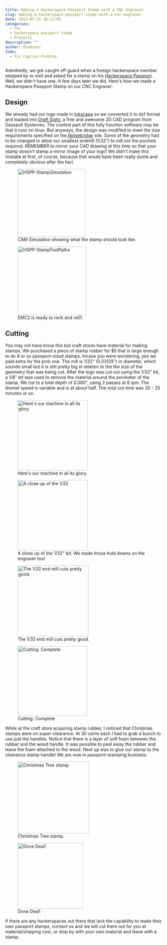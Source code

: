 ```yaml
---
title: Making a Hackerspace Passport Stamp with a CNC Engraver
slug: making-a-hackerspace-passport-stamp-with-a-cnc-engraver
date: 2013-07-31 10:11:05
categories:
  - cnc
  - hackerspace passport stamp
  - Projects
description: ""
author: Bremster
todo:
  - Fix Caption Problem
---
```



Admittedly, we got caught off guard when a foreign hackerspace member stopped by to visit and asked for a stamp on his [Hackerspace Passport](http://hackerspaces.org/wiki/Hackerspaces_Passport). Well, we didn't have one. A few days later we did. Here's how we made a Hackerspace Passport Stamp on our CNC Engraver:

## Design

We already had our logo made in [Inkscape](http://www.inkscape.org/) so we converted it to dxf format and loaded into [Draft Sight](http://www.3ds.com/products/draftsight/download-draftsight/), a free and awesome 2D CAD program from Dassault Systemes. The coolest part of this fully function software may be that it runs on linux. But anyways, the design was modified to meet the size requirements specified on the[ Noisebridge](https://noisebridge.net/wiki/Passport) site. Some of the geometry had to be changed to allow our smallest endmill (1/32") to mill out the pockets required. REMEMBER to mirror your CAD drawing at this time so that your stamp doesn't stamp a mirror image of your logo! We didn't make this mistake at first, of course, because that would have been really dumb and completely obvious after the fact.

<figure><a href="/uploads/2015/07/HSPP-StampSimulation.jpg"><img id="attachment_358" src="/uploads/2015/07/HSPP-StampSimulation-300x267.jpg" alt="HSPP-StampSimulation" width="217" class="aligh-left"></a><figcaption>CAM Simulation showing what the stamp should look like.</figcaption></figure>
<figure><a href="/uploads/2015/07/HSPP-StampToolPaths.jpg"><img id="attachment_359" src="/uploads/2015/07/HSPP-StampToolPaths-300x271.jpg" alt="HSPP-StampToolPaths" width="219" class="aligh-right"></a><figcaption>EMC2 is ready to rock and roll!\</figcaption></figure>

## Cutting

You may not have know this but craft stores have material for making stamps. We purchased a piece of stamp rubber for $5 that is large enough to do 6 or so passport-sized stamps. Incase you were wondering, yes we paid extra for the pink one. The mill is 1/32" (0.03125") in diameter, which sounds small but it is still pretty big in relation to the the size of the geometry that was being cut. After the logo was cut out using the 1/32" bit, a 1/8" bit was used to remove the material around the perimeter of the stamp. We cut to a total depth of 0.060", using 2 passes at 6 ipm. The dremel speed is variable and is at about half. The total cut time was 20 - 25 minutes or so.

<figure><a href="/uploads/2015/07/HSPP-Engraver.jpg"><img id="attachment_354" src="/uploads/2015/07/HSPP-Engraver-225x300.jpg" alt="Here's our machine in all its glory.    " width="225" class="aligh-left"></a><figcaption>Here's our machine in all its glory.</figcaption></figure>

<figure><a href="/uploads/2015/07/HSPP-Engraver-Close.jpg"><img id="attachment_355" src="/uploads/2015/07/HSPP-Engraver-Close-225x300.jpg" alt="A close up of the 1/32" bit. We made those hold downs on the engraver too!" width="225" class="aligh-right"></a><figcaption>A close up of the 1/32" bit. We made those hold downs on the engraver too!</figcaption></figure>

<figure><a href="/uploads/2015/07/HSPP-Cutting.jpg"><img id="attachment_352" src="/uploads/2015/07/HSPP-Cutting-300x225.jpg" alt="The 1/32 end mill cuts pretty good.    " width="227" class="aligh-left"></a><figcaption>The 1/32 end mill cuts pretty good.</figcaption></figure>

<figure><a href="/uploads/2015/07/HSPP-CuttingDoneOut.jpg"><img id="attachment_353" src="/uploads/2015/07/HSPP-CuttingDoneOut-300x230.jpg" alt="Cutting: Complete  " width="223" class="aligh-right"></a><figcaption>Cutting: Complete</figcaption></figure>

While at the craft store acquiring stamp rubber, I noticed that Christmas stamps were on super-clearance. At 30 cents each I had to grab a bunch to use just the handles. Notice that there is a layer of soft foam between the rubber and the wood handle. It was possible to peel away the rubber and leave the foam attached to the wood. Next up was to glue our stamp to the clearance stamp handle! We are now in passport-stamping business.

<figure><a href="/uploads/2015/07/HSPP-Stamp-Clearance.jpg"><img id="attachment_356" src="/uploads/2015/07/HSPP-Stamp-Clearance-300x196.jpg" alt="Christmas Tree stamp." width="229" class="aligh-left"></a><figcaption>Christmas Tree stamp.</figcaption></figure>

<figure><a href="/uploads/2015/07/HSPP-StampFinished.jpg"><img id="attachment_357" src="/uploads/2015/07/HSPP-StampFinished-300x242.jpg" alt="Done Deal! " width="210" class="aligh-right"></a><figcaption>Done Deal!</figcaption></figure>

If there are any hackerspaces out there that lack the capability to make their own passport stamps, contact us and we will cut them out for you at material/shipping cost, or stop by with your own material and leave with a stamp.
